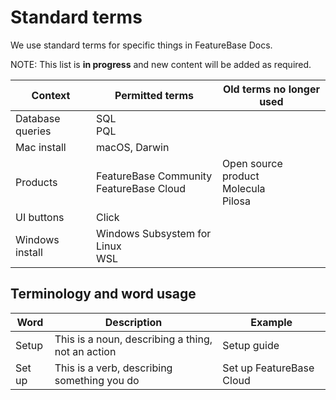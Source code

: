 # Standard terms

We use standard terms for specific things in FeatureBase Docs.

NOTE: This list is **in progress** and new content will be added as required.

| Context | Permitted terms | Old terms no longer used
|---|---|---|
| Database queries | SQL<br/>PQL |
| Mac install | macOS, Darwin |
| Products | FeatureBase Community<br/>FeatureBase Cloud | Open source product<br/>Molecula</br>Pilosa |
| UI buttons | Click <button-name> |
| Windows install | Windows Subsystem for Linux<br/>WSL |

## Terminology and word usage

| Word | Description | Example |
|---|---|---|
| Setup | This is a noun, describing a thing, not an action | Setup guide |
| Set up | This is a verb, describing something you do | Set up FeatureBase Cloud |
